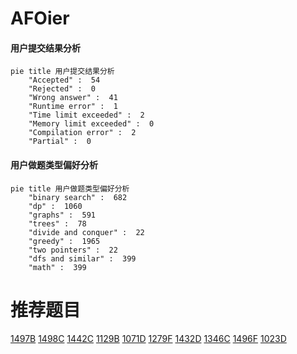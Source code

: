 # AFOier

<!-- tabs:start -->



#### **用户提交结果分析**

```mermaid
pie title 用户提交结果分析
    "Accepted" :  54
    "Rejected" :  0
    "Wrong answer" :  41
    "Runtime error" :  1
    "Time limit exceeded" :  2
    "Memory limit exceeded" :  0
    "Compilation error" :  2
    "Partial" :  0
```

#### **用户做题类型偏好分析**

```mermaid
pie title 用户做题类型偏好分析
    "binary search" :  682
    "dp" :  1060
    "graphs" :  591
    "trees" :  78
    "divide and conquer" :  22
    "greedy" :  1965
    "two pointers" :  22
    "dfs and similar" :  399
    "math" :  399
```



<!-- tabs:end -->
# 推荐题目
[1497B](https://codeforces.com/contest/1497/problem/B)
[1498C](https://codeforces.com/contest/1498/problem/C)
[1442C](https://codeforces.com/contest/1442/problem/C)
[1129B](https://codeforces.com/contest/1129/problem/B)
[1071D](https://codeforces.com/contest/1071/problem/D)
[1279F](https://codeforces.com/contest/1279/problem/F)
[1432D](https://codeforces.com/contest/1432/problem/D)
[1346C](https://codeforces.com/contest/1346/problem/C)
[1496F](https://codeforces.com/contest/1496/problem/F)
[1023D](https://codeforces.com/contest/1023/problem/D)
